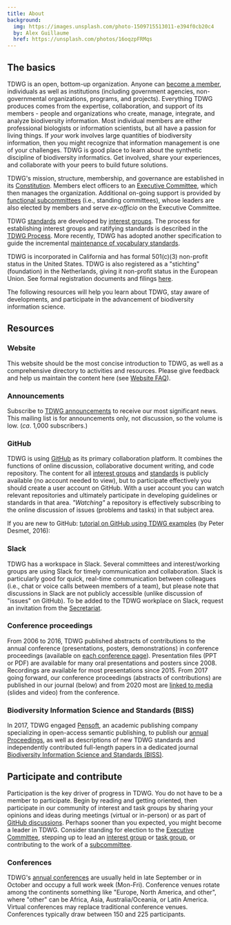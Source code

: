 ```yaml
---
title: About
background:
  img: https://images.unsplash.com/photo-1509715513011-e394f0cb20c4
  by: Alex Guillaume
  href: https://unsplash.com/photos/16oqzpFRMqs
---
```


<!-- subpages -->

## The basics

TDWG is an open, bottom-up organization. Anyone can [become a member](membership/), individuals as well as institutions (including government agencies, non-governmental organizations, programs, and projects). Everything TDWG produces comes from the expertise, collaboration, and support of its members - people and organizations who create, manage, integrate, and analyze biodiversity information. Most individual members are either professional biologists or information scientists, but all have a passion for living things. If _your_ work involves large quantities of biodiversity information, then you might recognize that information management is one of your challenges. TDWG is good place to learn about the synthetic discipline of biodiversity informatics. Get involved, share your experiences, and collaborate with your peers to build future solutions.

TDWG's mission, structure, membership, and governance are established in its [Constitution](constitution/). Members elect officers to an [Executive Committee](executive/), which then manages the organization. Additional on-going support is provided by [functional subcommittees](committees/) (i.e., standing committees), whose leaders are also elected by members and serve _ex-officio_ on the Executive Committee.

TDWG [standards](../standards/) are developed by [interest groups](../community/). The process for establishing interest groups and ratifying standards is described in the [TDWG Process](process/). More recently, TDWG has adopted another specification to guide the incremental [maintenance of vocabulary standards](../standards/vms/).

TDWG is incorporated in California and has formal 501(c)(3) non-profit status in the United States. TDWG is also registered as a "stichting" (foundation) in the Netherlands, giving it non-profit status in the European Union. See formal registration documents and filings [here](incorporation/).

The following resources will help you learn about TDWG, stay aware of developments, and participate in the advancement of biodiversity information science.

## Resources

### Website

This website should be the most concise introduction to TDWG, as well as a comprehensive directory to activities and resources. Please give feedback and help us maintain the content here (see [Website FAQ](website-faq/)).

### Announcements

Subscribe to [TDWG announcements](http://eepurl.com/8VIvn) to receive our most significant news. This mailing list is for announcements only, not discussion, so the volume is low. (_ca_. 1,000 subscribers.)

### GitHub

TDWG is using [GitHub](https://github.com/tdwg) as its primary collaboration platform. It combines the functions of online discussion, collaborative document writing, and code repository. The content for all [interest groups](../community/) and [standards](../standards/) is publicly available (no account needed to view), but to participate effectively you should create a user account on GitHub. With a user account you can watch relevant repositories and ultimately participate in developing guidelines or standards in that area. _"Watching"_ a repository is effectively subscribing to the online discussion of issues (problems and tasks) in that subject area. 

If you are new to GitHub: [tutorial on GitHub using TDWG examples](https://vimeo.com/album/4308386/video/195812163) (by Peter Desmet, 2016):

### Slack

TDWG has a workspace in Slack. Several committees and interest/working groups are using Slack for timely communication and collaboration.  Slack is particularly good for quick, real-time communication between colleagues (i.e., chat or voice calls between members of a team), but please note that discussions in Slack are not publicly accessible (unlike discussion of "issues" on GitHub).  To be added to the TDWG workplace on Slack, request an invitation from the [Secretariat](mailto:secretariat@tdwg.org?subject=Please%20invite%20me%20to%20TDWG-Slack).

### Conference proceedings

From 2006 to 2016, TDWG published abstracts of contributions to the annual conference (presentations, posters, demonstrations) in conference proceedings (available on [each conference page](../conferences)). Presentation files (PPT or PDF) are available for many oral presentations and posters since 2008. Recordings are available for most presentations since 2015. From 2017 going forward, our conference proceedings (abstracts of contributions) are published in our journal (below) and from 2020 most are [linked to media](https://blog.pensoft.net/2021/07/13/not-your-typical-conference-abstract-tdwg2021/) (slides and video) from the conference. 

### Biodiversity Information Science and Standards (BISS)

In 2017, TDWG engaged [Pensoft](https://pensoft.net/), an academic publishing company specializing in open-access semantic publishing, to publish our [annual Proceedings](https://biss.pensoft.net/collections), as well as descriptions of new TDWG standards and independently contributed full-length papers in a dedicated journal [Biodiversity Information Science and Standards (BISS)](../journal/).

<!-- #### [Other resources]() and key partnerships? -->

## Participate and contribute

Participation is the key driver of progress in TDWG. You do not have to be a member to participate. Begin by reading and getting oriented, then participate in our community of interest and task groups by sharing your opinions and ideas during meetings (virtual or in-person) or as part of [GitHub discussions](https://github.com/tdwg). Perhaps sooner than you expected, you might become a leader in TDWG. Consider standing for election to the [Executive Committee](executive/), stepping up to lead an [interest group](https://www.tdwg.org/community/#interest-group) or [task group](https://www.tdwg.org/community/#task-group), or contributing to the work of a [subcommittee](committees/).

### Conferences

TDWG's [annual conferences](../conferences) are usually held in late September or in October and occupy a full work week (Mon-Fri). Conference venues rotate among the continents something like "Europe, North America, and other", where "other" can be Africa, Asia, Australia/Oceania, or Latin America. Virtual conferences may replace traditional conference venues. Conferences typically draw between 150 and 225 participants.

